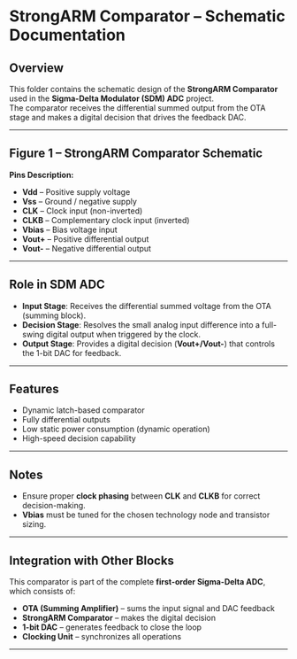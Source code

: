 # StrongARM Comparator – Schematic Documentation

## Overview
This folder contains the schematic design of the **StrongARM Comparator** used in the **Sigma-Delta Modulator (SDM) ADC** project.  
The comparator receives the differential summed output from the OTA stage and makes a digital decision that drives the feedback DAC.

---

## Figure 1 – StrongARM Comparator Schematic
**Pins Description:**
- **Vdd** – Positive supply voltage  
- **Vss** – Ground / negative supply  
- **CLK** – Clock input (non-inverted)  
- **CLKB** – Complementary clock input (inverted)  
- **Vbias** – Bias voltage input  
- **Vout+** – Positive differential output  
- **Vout-** – Negative differential output  

---

## Role in SDM ADC
- **Input Stage**: Receives the differential summed voltage from the OTA (summing block).  
- **Decision Stage**: Resolves the small analog input difference into a full-swing digital output when triggered by the clock.  
- **Output Stage**: Provides a digital decision (**Vout+/Vout-**) that controls the 1-bit DAC for feedback.  

---

## Features
- Dynamic latch-based comparator  
- Fully differential outputs  
- Low static power consumption (dynamic operation)  
- High-speed decision capability  

---

## Notes
- Ensure proper **clock phasing** between **CLK** and **CLKB** for correct decision-making.  
- **Vbias** must be tuned for the chosen technology node and transistor sizing.  

---

## Integration with Other Blocks
This comparator is part of the complete **first-order Sigma-Delta ADC**, which consists of:
- **OTA (Summing Amplifier)** – sums the input signal and DAC feedback  
- **StrongARM Comparator** – makes the digital decision  
- **1-bit DAC** – generates feedback to close the loop  
- **Clocking Unit** – synchronizes all operations  

---
